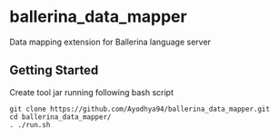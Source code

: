 # ballerina_data_mapper
Data mapping extension for Ballerina language server

## Getting Started
Create tool jar running following bash script

```
git clone https://github.com/Ayodhya94/ballerina_data_mapper.git
cd ballerina_data_mapper/
. ./run.sh
```

